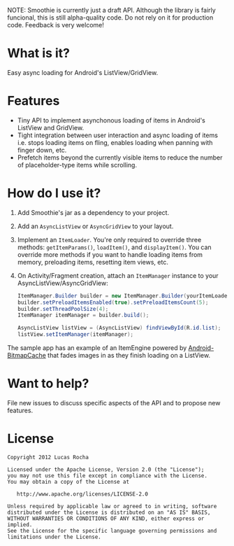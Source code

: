 NOTE: Smoothie is currently just a draft API. Although the library is fairly
funcional, this is still alpha-quality code. Do not rely on it for production
code. Feedback is very welcome!

What is it?
===========

Easy async loading for Android's ListView/GridView.

Features
========

* Tiny API to implement asynchonous loading of items in Android's
  ListView and GridView.
* Tight integration between user interaction and async loading of items i.e.
  stops loading items on fling, enables loading when panning with finger
  down, etc.
* Prefetch items beyond the currently visible items to reduce the number of
  placeholder-type items while scrolling.

How do I use it?
================

1. Add Smoothie's jar as a dependency to your project.

2. Add an `AsyncListView` or `AsyncGridView` to your layout.

2. Implement an `ItemLoader`. You're only required to override three methods:
   `getItemParams()`, `loadItem()`, and `displayItem()`. You can override more
   methods if you want to handle loading items from memory, preloading items,
   resetting item views, etc.

3. On Activity/Fragment creation, attach an `ItemManager` instance to your
   AsyncListView/AsyncGridView:

   ```java
   ItemManager.Builder builder = new ItemManager.Builder(yourItemLoader);
   builder.setPreloadItemsEnabled(true).setPreloadItemsCount(5);
   builder.setThreadPoolSize(4);
   ItemManager itemManager = builder.build();

   AsyncListView listView = (AsyncListView) findViewById(R.id.list);
   listView.setItemManager(itemManager);
   ```

The sample app has an example of an ItemEngine powered by
[Android-BitmapCache](https://github.com/chrisbanes/Android-BitmapCache) that
fades images in as they finish loading on a ListView.

Want to help?
=============

File new issues to discuss specific aspects of the API and to propose new
features.

License
=======

    Copyright 2012 Lucas Rocha

    Licensed under the Apache License, Version 2.0 (the "License");
    you may not use this file except in compliance with the License.
    You may obtain a copy of the License at

       http://www.apache.org/licenses/LICENSE-2.0

    Unless required by applicable law or agreed to in writing, software
    distributed under the License is distributed on an "AS IS" BASIS,
    WITHOUT WARRANTIES OR CONDITIONS OF ANY KIND, either express or implied.
    See the License for the specific language governing permissions and
    limitations under the License.

